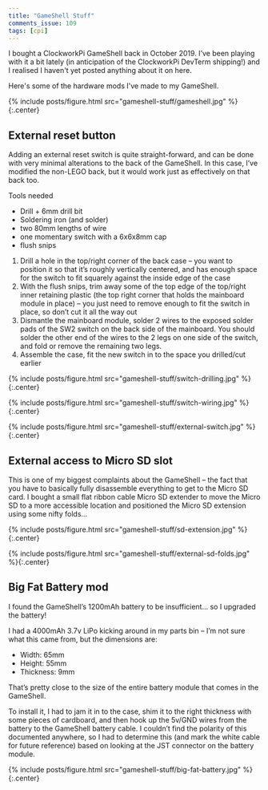 ```yaml
---
title: "GameShell Stuff"
comments_issue: 109
tags: [cpi]
---
```


I bought a ClockworkPi GameShell back in October 2019. I’ve been playing with it a bit lately (in anticipation of the ClockworkPi DevTerm shipping!) and I realised I haven't yet posted anything about it on here.

Here's some of the hardware mods I've made to my GameShell.

{% include posts/figure.html src="gameshell-stuff/gameshell.jpg" %}{:.center}

<!-- more -->

## External reset button

Adding an external reset switch is quite straight-forward, and can be done with very minimal alterations to the back of the GameShell. In this case, I’ve modified the non-LEGO back, but it would work just as effectively on that back too.

Tools needed

- Drill + 6mm drill bit
- Soldering iron (and solder)
- two 80mm lengths of wire
- one momentary switch with a 6x6x8mm cap
- flush snips

1. Drill a hole in the top/right corner of the back case – you want to position it so that it’s roughly vertically centered, and has enough space for the switch to fit squarely against the inside edge of the case
2. With the flush snips, trim away some of the top edge of the top/right inner retaining plastic (the top right corner that holds the mainboard module in place) – you just need to remove enough to fit the switch in place, so don’t cut it all the way out
3. Dismantle the mainboard module, solder 2 wires to the exposed solder pads of the SW2 switch on the back side of the mainboard. You should solder the other end of the wires to the 2 legs on one side of the switch, and fold or remove the remaining two legs.
4. Assemble the case, fit the new switch in to the space you drilled/cut earlier

{% include posts/figure.html src="gameshell-stuff/switch-drilling.jpg" %}{:.center}

{% include posts/figure.html src="gameshell-stuff/switch-wiring.jpg" %}{:.center}

{% include posts/figure.html src="gameshell-stuff/external-switch.jpg" %}{:.center}

## External access to Micro SD slot

This is one of my biggest complaints about the GameShell – the fact that you have to basically fully disassemble everything to get to the Micro SD card. I bought a small flat ribbon cable Micro SD extender to move the Micro SD to a more accessible location and positioned the Micro SD extension using some nifty folds…

{% include posts/figure.html src="gameshell-stuff/sd-extension.jpg" %}{:.center}

{% include posts/figure.html src="gameshell-stuff/external-sd-folds.jpg" %}{:.center}

## Big Fat Battery mod

I found the GameShell’s 1200mAh battery to be insufficient… so I upgraded the battery!

I had a 4000mAh 3.7v LiPo kicking around in my parts bin – I’m not sure what this came from, but the dimensions are:

- Width: 65mm
- Height: 55mm
- Thickness: 9mm

That’s pretty close to the size of the entire battery module that comes in the GameShell.

To install it, I had to jam it in to the case, shim it to the right thickness with some pieces of cardboard, and then hook up the 5v/GND wires from the battery to the GameShell battery cable. I couldn’t find the polarity of this documented anywhere, so I had to determine this (and mark the white cable for future reference) based on looking at the JST connector on the battery module.

{% include posts/figure.html src="gameshell-stuff/big-fat-battery.jpg" %}{:.center}
